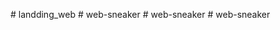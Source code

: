 
#   l a n d d i n g _ w e b  
 #   w e b - s n e a k e r  
 #   w e b - s n e a k e r  
 #   w e b - s n e a k e r  
 
